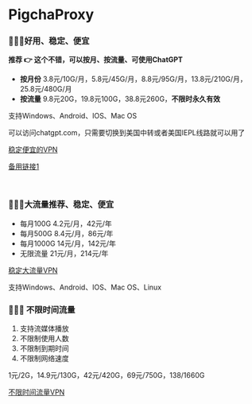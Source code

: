 # PigchaProxy
### 🚀🚀🚀好用、稳定、便宜

**推荐 👉 这个不错，可以按月、按流量、可使用ChatGPT**
- **按月份**  3.8元/10G/月，5.8元/45G/月，8.8元/95G/月，13.8元/210G/月，25.8元/480G/月
- **按流量**  9.8元20G，19.8元100G，38.8元260G，**不限时永久有效**

支持Windows、Android、IOS、Mac OS

可以访问chatgpt.com，只需要切换到美国中转或者美国IEPL线路就可以用了

[稳定便宜的VPN](http://b.m0w.cn/3FalsO)

[备用链接1](http://d.m0w.cn/wrfev5)

<br/>

### 🍉🍉🍉大流量推荐、稳定、便宜

- 每月100G 4.2元/月，42元/年
- 每月500G 8.4元/月，86元/年
- 每月1000G 14元/月，142元/年
- 无限流量  21元/月，214元/年

[稳定大流量VPN](http://b.m0w.cn/gmN9Fx)

支持Windows、Android、IOS、Mac OS、Linux

### 🎉🎉🎉 不限时间流量
1. 支持流媒体播放
2. 不限制使用人数
3. 不限制到期时间
4. 不限制网络速度

1元/2G，14.9元/130G，42元/420G，69元/750G，138/1660G

[不限时间流量VPN](http://c.m0w.cn/pZ0C28)
